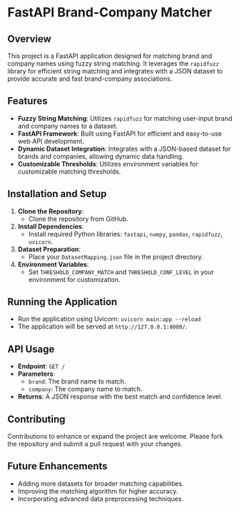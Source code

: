
# FastAPI Brand-Company Matcher

## Overview
This project is a FastAPI application designed for matching brand and company names using fuzzy string matching. It leverages the `rapidfuzz` library for efficient string matching and integrates with a JSON dataset to provide accurate and fast brand-company associations.

## Features
- **Fuzzy String Matching**: Utilizes `rapidfuzz` for matching user-input brand and company names to a dataset.
- **FastAPI Framework**: Built using FastAPI for efficient and easy-to-use web API development.
- **Dynamic Dataset Integration**: Integrates with a JSON-based dataset for brands and companies, allowing dynamic data handling.
- **Customizable Thresholds**: Utilizes environment variables for customizable matching thresholds.

## Installation and Setup
1. **Clone the Repository**: 
   - Clone the repository from GitHub.
2. **Install Dependencies**:
   - Install required Python libraries: `fastapi`, `numpy`, `pandas`, `rapidfuzz`, `uvicorn`.
3. **Dataset Preparation**:
   - Place your `DatasetMapping.json` file in the project directory.
4. **Environment Variables**:
   - Set `THRESHOLD_COMPANY_MATCH` and `THRESHOLD_CONF_LEVEL` in your environment for customization.

## Running the Application
- Run the application using Uvicorn: `uvicorn main:app --reload`
- The application will be served at `http://127.0.0.1:8000/`.

## API Usage
- **Endpoint**: `GET /`
- **Parameters**:
  - `brand`: The brand name to match.
  - `company`: The company name to match.
- **Returns**: A JSON response with the best match and confidence level.

## Contributing
Contributions to enhance or expand the project are welcome. Please fork the repository and submit a pull request with your changes.

## Future Enhancements
- Adding more datasets for broader matching capabilities.
- Improving the matching algorithm for higher accuracy.
- Incorporating advanced data preprocessing techniques.

